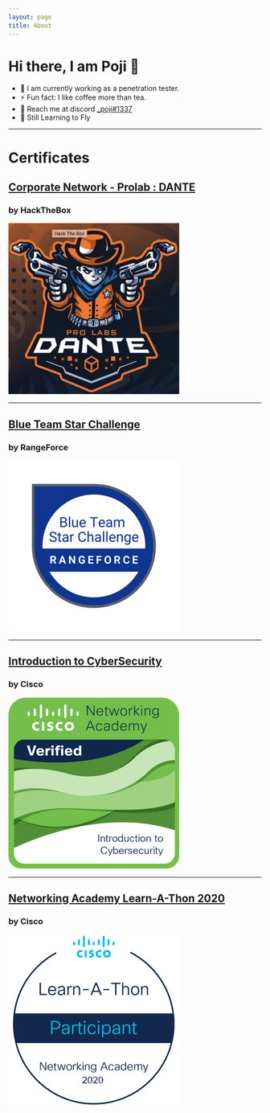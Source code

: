 ```yaml
---
layout: page
title: About
---
```


# Hi there, I am Poji 👋

- 🔭 I am currently working as a penetration tester.
- ⚡ Fun fact: I like coffee more than tea.
- 🤝 Reach me at discord [_poji#1337](https://discordapp.com/users/_poji#1337) 
- 🦃 Still Learning to Fly

* * *

# Certificates

## [Corporate Network - Prolab : DANTE](https://drive.google.com/file/d/15xI8apdELIlam2zOEAZz-Q4gPKJldzhq/view)
### by HackTheBox
![aimanpoji](https://github.com/aimanpoji/aimanpoji.github.io/blob/main/images/cert/dante.jpg?raw=true)

* * *

## [Blue Team Star Challenge](https://www.youracclaim.com/badges/102cfe7f-24f3-48af-89ef-3a8d46509bd7)
### by RangeForce
![aimanpoji](https://github.com/aimanpoji/aimanpoji.github.io/blob/main/images/cert/final_blue_team_star_challenge.png?raw=true)

* * *

## [Introduction to CyberSecurity](https://www.youracclaim.com/badges/3a64f7f1-5145-40af-a7ce-d3983f5f1fff)
### by Cisco
![aimanpoji](https://github.com/aimanpoji/aimanpoji.github.io/blob/main/images/cert/Cisco1.png?raw=true)

* * *

## [Networking Academy Learn-A-Thon 2020](https://www.youracclaim.com/badges/4d609a49-2805-4369-9c0a-dbf3be1125ed)
### by Cisco
![aimanpoji](https://github.com/aimanpoji/aimanpoji.github.io/blob/main/images/cert/learnathon.png?raw=true)

